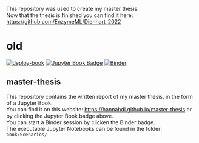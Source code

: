 This repository was used to create my master thesis.  
Now that the thesis is finished you can find it here: https://github.com/EnzymeML/Dienhart_2022

# old
[![deploy-book](https://github.com/HannahDi/master-thesis/actions/workflows/deploy.yaml/badge.svg)](https://github.com/HannahDi/master-thesis/actions/workflows/deploy.yaml)
[![Jupyter Book Badge](https://jupyterbook.org/badge.svg)](https://hannahdi.github.io/master-thesis/)
[![Binder](https://mybinder.org/badge_logo.svg)](https://mybinder.org/v2/gh/HannahDi/master-thesis/HEAD)
## master-thesis
This repository contains the written report of my master thesis, in the form of a Jupyter Book.  
You can find it on this website: https://hannahdi.github.io/master-thesis or by clicking the Jupyter Book badge above.  
You can start a Binder session by clicken the Binder badge.   
The executable Jupyter Notebooks can be found in the folder: `book/Scenarios/`
